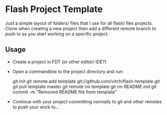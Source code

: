 Flash Project Template
======================

Just a simple layout of folders/ files that I use for
all flash/ flex projects. Clone when creating a new
project then add a different remote branch to push to
as you start working on a specific project.

Usage
-----

 * Create a project in FDT (or other editor/ IDE?)
 * Open a commandline to the project directory and run:

    git init
    git remote add template git://github.com/vitch/flash-template.git
    git pull template master
    git remote rm template
    git rm README.md
    git commit -m "Removed README file from template"

 * Continue with your project committing normally to git and
   other remotes to push your work to...
